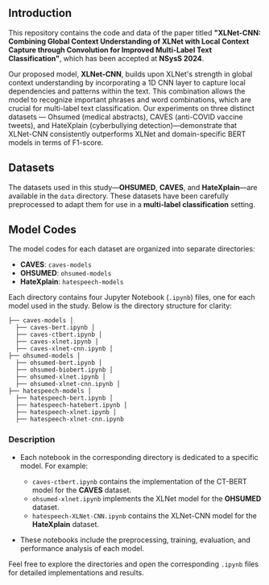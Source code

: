 ## Introduction

This repository contains the code and data of the paper titled **"XLNet-CNN: Combining Global Context Understanding of XLNet with Local Context Capture through Convolution for Improved Multi-Label Text Classification"**, which has been accepted at **NSysS 2024**.

Our proposed model, **XLNet-CNN**, builds upon XLNet's strength in global context understanding by incorporating a 1D CNN layer to capture local dependencies and patterns within the text. This combination allows the model to recognize important phrases and word combinations, which are crucial for multi-label text classification. Our experiments on three distinct datasets — Ohsumed (medical abstracts), CAVES (anti-COVID vaccine tweets), and HateXplain (cyberbullying detection)—demonstrate that XLNet-CNN consistently outperforms XLNet and domain-specific BERT models in terms of F1-score.

## Datasets

The datasets used in this study—**OHSUMED**, **CAVES**, and **HateXplain**—are available in the `data` directory.  These datasets have been carefully preprocessed to adapt them for use in a **multi-label classification** setting. 


## Model Codes

The model codes for each dataset are organized into separate directories:  
- **CAVES**: `caves-models`
- **OHSUMED**: `ohsumed-models`
- **HateXplain**: `hatespeech-models`

Each directory contains four Jupyter Notebook (`.ipynb`) files, one for each model used in the study. Below is the directory structure for clarity:

```
├── caves-models │
  ├── caves-bert.ipynb │
  ├── caves-ctbert.ipynb │
  ├── caves-xlnet.ipynb │
  ├── caves-xlnet-cnn.ipynb │ 
├── ohsumed-models │
  ├── ohsumed-bert.ipynb │
  ├── ohsumed-biobert.ipynb │
  ├── ohsumed-xlnet.ipynb │
  ├── ohsumed-xlnet-cnn.ipynb │ 
├── hatespeech-models │
  ├── hatespeech-bert.ipynb │
  ├── hatespeech-hatebert.ipynb │
  ├── hatespeech-xlnet.ipynb │
  ├── hatespeech-xlnet-cnn.ipynb
```




### Description

- Each notebook in the corresponding directory is dedicated to a specific model. For example:
  - `caves-ctbert.ipynb` contains the implementation of the CT-BERT model for the **CAVES** dataset.
  - `ohsumed-xlnet.ipynb` implements the XLNet model for the **OHSUMED** dataset.
  - `hatespeech-XLNet-CNN.ipynb` contains the XLNet-CNN model for the **HateXplain** dataset.

- These notebooks include the preprocessing, training, evaluation, and performance analysis of each model.

Feel free to explore the directories and open the corresponding `.ipynb` files for detailed implementations and results.
